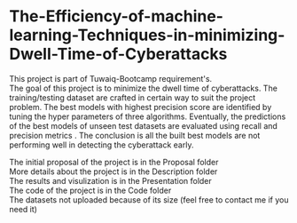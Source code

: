 # The-Efficiency-of-machine-learning-Techniques-in-minimizing-Dwell-Time-of-Cyberattacks
This project is part of  Tuwaiq-Bootcamp requirement's.  
The goal of this project is to minimize the dwell time of cyberattacks. The training/testing dataset are crafted in certain way to suit the project problem. The best models with highest precision score are identified by tuning the hyper parameters of three algorithms. Eventually, the predictions of the best models of unseen test datasets are evaluated using recall and precision metrics . The conclusion is all the built best models are not performing well in detecting the cyberattack early. 
  
The initial proposal of the project is in the Proposal folder  
More details about the project is in the Description folder  
The results and visulization is in the Presentation folder  
The code of the project is in the Code folder  
The datasets not uploaded because of its size (feel free to contact me if you need it)     
